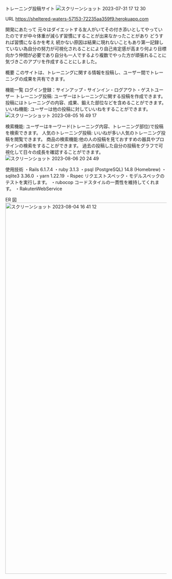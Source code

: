 トレーニング投稿サイト
![スクリーンショット 2023-07-31 17 12 30](https://github.com/tomoya-takahashi1/myapp110/assets/123609557/e0ba108a-dbc5-4d71-ad63-9a814e2493a1)

URL
https://sheltered-waters-57153-72235aa359f9.herokuapp.com

開発にあたって
元々はダイエットする友人がいてその付き添いとしてやっていたのですが中々体重が減らず習慣にすることが出来なかったことがあり
どうすれば習慣になるかを考え
続かない原因は結果に現れないこともあり第一記録していない為自分の努力が可視化されることにより自己肯定感が高まり何より目標向かう仲間が必要であり自分も一人でするより複数でやった方が頑張れることに気づきこのアプリを作成することにしました。

概要
このサイトは、トレーニングに関する情報を投稿し、ユーザー間でトレーニングの成果を共有できます。

機能一覧
ログイン登録：サインアップ・サインイン・ログアウト・ゲストユーザー
トレーニング投稿: ユーザーはトレーニングに関する投稿を作成できます。投稿にはトレーニングの内容、成果、鍛えた部位などを含めることができます。
いいね機能: ユーザーは他の投稿に対していいねをすることができます。
![スクリーンショット 2023-08-05 16 49 17](https://github.com/tomoya-takahashi1/myapp110/assets/123609557/2f671033-7f10-495c-bc14-835ca0d3978f)

検索機能: ユーザーはキーワード(トレーニング内容、トレーニング部位)で投稿を検索できます。
人気のトレーニング投稿: いいねが多い人気のトレーニング投稿を閲覧できます。
商品の検索機能:他の人の投稿を見ておすすめの器具やプロテインの検索をすることができます。
過去の投稿した自分の投稿をグラフで可視化して日々の成長を確認することができます。
![スクリーンショット 2023-08-06 20 24 49](https://github.com/tomoya-takahashi1/myapp110/assets/123609557/4e0bd9b5-c449-4b46-a416-4e939d568315)

使用技術
・Rails 6.1.7.4
・ruby 3.1.3
・psql (PostgreSQL) 14.8 (Homebrew)
・sqlite3 3.36.0
・yarn 1.22.19
・Rspec リクエストスペック・モデルスペックのテストを実行します。
・rubocop コードスタイルの一貫性を維持してくれます。
・RakutenWebService

ER 図
<img width="1156" alt="スクリーンショット 2023-08-04 16 41 12" src="https://github.com/tomoya-takahashi1/myapp110/assets/123609557/abc01cc2-070c-4126-b522-dfd80826434c">
